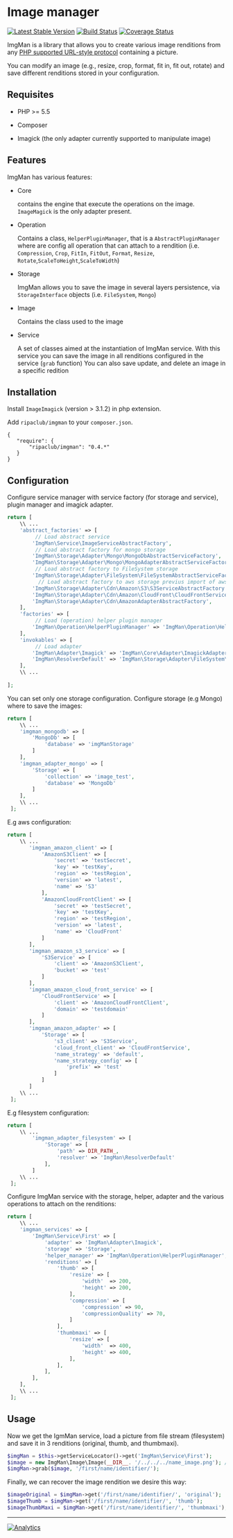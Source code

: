 Image manager
=============

[![Latest Stable Version](https://img.shields.io/packagist/v/ripaclub/imgman.svg?style=flat-square)](https://packagist.org/packages/ripaclub/imgman) [![Build Status](https://img.shields.io/travis/ripaclub/imgman/master.svg?style=flat-square)](https://travis-ci.org/ripaclub/imgman) [![Coverage Status](https://img.shields.io/coveralls/ripaclub/imgman/master.svg?style=flat-square)](https://coveralls.io/r/ripaclub/imgman)

ImgMan is a library that allows you to create various image renditions from any [PHP supported URL-style protocol](http://php.net/manual/en/wrappers.php) containing a picture.

You can modify an image (e.g., resize, crop, format, fit in, fit out, rotate) and save different renditions stored in your configuration.

Requisites
----------

* PHP >= 5.5

* Composer

* Imagick (the only adapter currently supported to manipulate image)

Features
--------

ImgMan has various features:

* Core

    contains the engine that execute the operations on the image. `ImageMagick` is the only adapter present.

* Operation

    Contains a class, `HelperPluginManager`, that is a `AbstractPluginManager` where are config all operation that can attach to a rendition (i.e. `Compression`, `Crop`, `FitIn`, `FitOut`, `Format`, `Resize`, `Rotate`,`ScaleToHeight`,`ScaleToWidth`)

* Storage

    ImgMan allows you to save the image in several layers persistence, via `StorageInterface` objects (i.e. `FileSystem`, `Mongo`)

* Image

    Contains the class used to the image

* Service

  A set of classes aimed at the instantiation of ImgMan service. With this service you can save the image in all renditions configured in the service (`grab` function)
  You can also save  update, and delete an image in a specific redition

Installation
------------

Install `ImageImagick` (version > 3.1.2) in php extension.

Add `ripaclub/imgman` to your `composer.json`.

```
{
   "require": {
       "ripaclub/imgman": "0.4.*"
   }
}
```

Configuration
-------------

Configure service manager with service factory (for storage and service), plugin manager and imagick adapter.

```php
return [
    \\ ...
    'abstract_factories' => [
         // Load abstract service
        'ImgMan\Service\ImageServiceAbstractFactory',
         // Load abstract factory for mongo storage
        'ImgMan\Storage\Adapter\Mongo\MongoDbAbstractServiceFactory',
        'ImgMan\Storage\Adapter\Mongo\MongoAdapterAbstractServiceFactory',
         // Load abstract factory to FileSystem storage
        'ImgMan\Storage\Adapter\FileSystem\FileSystemAbstractServiceFactory'
          // Load abstract factory to aws storage previus import of aws/aws-sdk-php 3.17.6
        'ImgMan\Storage\Adapter\Cdn\Amazon\S3\S3ServiceAbstractFactory',
        'ImgMan\Storage\Adapter\Cdn\Amazon\CloudFront\CloudFrontServiceAbstractFactory',
        'ImgMan\Storage\Adapter\Cdn\AmazonAdapterAbstractFactory',
    ],
    'factories' => [
         // Load (operation) helper plugin manager
        'ImgMan\Operation\HelperPluginManager' => 'ImgMan\Operation\HelperPluginManagerFactory',
    ],
    'invokables' => [
         // Load adapter
        'ImgMan\Adapter\Imagick' => 'ImgMan\Core\Adapter\ImagickAdapter',
        'ImgMan\ResolverDefault' => 'ImgMan\Storage\Adapter\FileSystem\Resolver\ResolverDefault'
    ],
    \\ ...
    
];
```

You can set only one storage configuration. Configure storage (e.g Mongo) where to save the images:

```php
return [
    \\ ...
    'imgman_mongodb' => [
        'MongoDb' => [
            'database' => 'imgManStorage'
        ]
    ],
    'imgman_adapter_mongo' => [
        'Storage' => [
            'collection' => 'image_test',
            'database' => 'MongoDb'
        ]
    ],
    \\ ...
 ];
```

 E.g aws configuration:

```php
return [
    \\ ...
       'imgman_amazon_client' => [
           'AmazonS3Client' => [
               'secret' => 'testSecret',
               'key' => 'testKey',
               'region' => 'testRegion',
               'version' => 'latest',
               'name' => 'S3'
           ],
           'AmazonCloudFrontClient' => [
               'secret' => 'testSecret',
               'key' => 'testKey',
               'region' => 'testRegion',
               'version' => 'latest',
               'name' => 'CloudFront'
           ]
       ],
       'imgman_amazon_s3_service' => [
           'S3Service' => [
               'client' => 'AmazonS3Client',
               'bucket' => 'test'
           ]
       ],
       'imgman_amazon_cloud_front_service' => [
           'CloudFrontService' => [
               'client' => 'AmazonCloudFrontClient',
               'domain' => 'testdomain'
           ]
       ],
       'imgman_amazon_adapter' => [
           'Storage' => [
               's3_client' => 'S3Service',
               'cloud_front_client' => 'CloudFrontService',
               'name_strategy' => 'default',
               'name_strategy_config' => [
                   'prefix' => 'test'
               ]
           ]
       ]
    \\ ...
 ];
```

 E.g filesystem configuration:

```php
return [
    \\ ...
        'imgman_adapter_filesystem' => [
            'Storage' => [
                'path' => DIR_PATH_,
                'resolver' => 'ImgMan\ResolverDefault'
            ],
        ]
    \\ ...
 ];
```

 

Configure ImgMan service with the storage, helper, adapter and the various operations to attach on the renditions:

```php
return [
    \\ ...
    'imgman_services' => [
        'ImgMan\Service\First' => [
            'adapter' => 'ImgMan\Adapter\Imagick',
            'storage' => 'Storage',
            'helper_manager' => 'ImgMan\Operation\HelperPluginManager',
            'renditions' => [
                'thumb' => [
                    'resize' => [
                        'width'  => 200,
                        'height' => 200,
                    ],
                    'compression' => [
                        'compression' => 90,
                        'compressionQuality' => 70,
                    ]
                ],
                'thumbmaxi' => [
                    'resize' => [
                        'width'  => 400,
                        'height' => 400,
                    ],
                ],
            ],
        ],
    ],
    \\ ...
 ];
```

Usage
-----

Now we get the IgmMan service, load a picture from file stream (filesystem) and save it in 3 renditions (original, thumb, and thumbmaxi).

```php
$imgMan = $this->getServiceLocator()->get('ImgMan\Service\First');
$image = new ImgMan\Image\Image(__DIR__. '/../../../name_image.png'); //the path can be also a URL
$imgMan->grab($image, '/first/name/identifier/');
```

Finally, we can recover the image rendition we desire this way:

```php
$imageOriginal = $imgMan->get('/first/name/identifier/', 'original');
$imageThumb = $imgMan->get('/first/name/identifier/', 'thumb');
$imageThumbMaxi = $imgMan->get('/first/name/identifier/', 'thumbmaxi');
```

---

[![Analytics](https://ga-beacon.appspot.com/UA-49657176-3/imgman)](https://github.com/igrigorik/ga-beacon)

